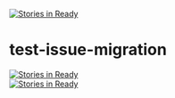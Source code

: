 [![Stories in Ready](https://badge.waffle.io/blazetopher/test-issue-migration.png?label=ready&title=Ready)](https://waffle.io/blazetopher/test-issue-migration)
# test-issue-migration
[![Stories in Ready](https://badge.waffle.io/blazetopher/test-issue-migration.svg?label=ready&title=Ready)](http://waffle.io/blazetopher/test-issue-migration)  
[![Stories in Ready](https://badge.waffle.io/blazetopher/test-issue-migration.svg?label=backlog&title=Backlog)](http://waffle.io/blazetopher/test-issue-migration)  
